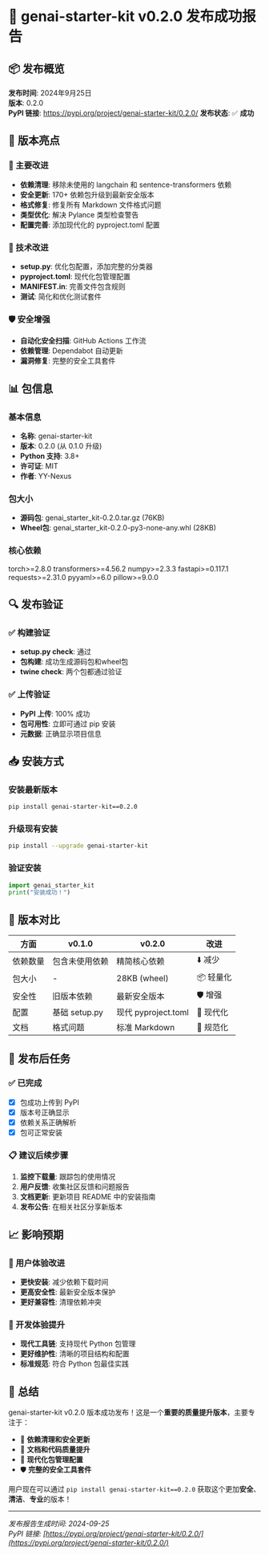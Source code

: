 # 🎉 genai-starter-kit v0.2.0 发布成功报告

## 📦 发布概览

**发布时间**: 2024年9月25日  
**版本**: 0.2.0  
**PyPI 链接**: <https://pypi.org/project/genai-starter-kit/0.2.0/> 
**发布状态**: ✅ **成功**

## 🚀 版本亮点

### 🔧 主要改进
- **依赖清理**: 移除未使用的 langchain 和 sentence-transformers 依赖
- **安全更新**: 170+ 依赖包升级到最新安全版本
- **格式修复**: 修复所有 Markdown 文件格式问题
- **类型优化**: 解决 Pylance 类型检查警告
- **配置完善**: 添加现代化的 pyproject.toml 配置

### 📝 技术改进
- **setup.py**: 优化包配置，添加完整的分类器
- **pyproject.toml**: 现代化包管理配置
- **MANIFEST.in**: 完善文件包含规则
- **测试**: 简化和优化测试套件

### 🛡️ 安全增强
- **自动化安全扫描**: GitHub Actions 工作流
- **依赖管理**: Dependabot 自动更新
- **漏洞修复**: 完整的安全工具套件

## 📊 包信息

### 基本信息
- **名称**: genai-starter-kit
- **版本**: 0.2.0 (从 0.1.0 升级)
- **Python 支持**: 3.8+
- **许可证**: MIT
- **作者**: YY-Nexus

### 包大小
- **源码包**: genai_starter_kit-0.2.0.tar.gz (76KB)
- **Wheel包**: genai_starter_kit-0.2.0-py3-none-any.whl (28KB)

### 核心依赖
torch>=2.8.0
transformers>=4.56.2
numpy>=2.3.3
fastapi>=0.117.1
requests>=2.31.0
pyyaml>=6.0
pillow>=9.0.0

## 🔍 发布验证

### ✅ 构建验证
- **setup.py check**: 通过
- **包构建**: 成功生成源码包和wheel包
- **twine check**: 两个包都通过验证

### ✅ 上传验证
- **PyPI 上传**: 100% 成功
- **包可用性**: 立即可通过 pip 安装
- **元数据**: 正确显示项目信息

## 📥 安装方式

### 安装最新版本
```bash
pip install genai-starter-kit==0.2.0
```

### 升级现有安装
```bash
pip install --upgrade genai-starter-kit
```

### 验证安装
```python
import genai_starter_kit
print("安装成功！")
```

## 🔄 版本对比

| 方面 | v0.1.0 | v0.2.0 | 改进 |
|------|---------|---------|------|
| 依赖数量 | 包含未使用依赖 | 精简核心依赖 | ⬇️ 减少 |
| 包大小 | - | 28KB (wheel) | 📦 轻量化 |
| 安全性 | 旧版本依赖 | 最新安全版本 | 🛡️ 增强 |
| 配置 | 基础 setup.py | 现代 pyproject.toml | 🔧 现代化 |
| 文档 | 格式问题 | 标准 Markdown | 📝 规范化 |

## 🎯 发布后任务

### ✅ 已完成
- [x] 包成功上传到 PyPI
- [x] 版本号正确显示
- [x] 依赖关系正确解析
- [x] 包可正常安装

### 📋 建议后续步骤
1. **监控下载量**: 跟踪包的使用情况
2. **用户反馈**: 收集社区反馈和问题报告
3. **文档更新**: 更新项目 README 中的安装指南
4. **发布公告**: 在相关社区分享新版本

## 📈 影响预期

### 🎯 用户体验改进
- **更快安装**: 减少依赖下载时间
- **更高安全性**: 最新安全版本保护
- **更好兼容性**: 清理依赖冲突

### 🔧 开发体验提升
- **现代工具链**: 支持现代 Python 包管理
- **更好维护性**: 清晰的项目结构和配置
- **标准规范**: 符合 Python 包最佳实践

## 🎊 总结

genai-starter-kit v0.2.0 版本成功发布！这是一个**重要的质量提升版本**，主要专注于：

- 🧹 **依赖清理和安全更新**
- 📝 **文档和代码质量提升**
- 🔧 **现代化包管理配置**
- 🛡️ **完整的安全工具套件**

用户现在可以通过 `pip install genai-starter-kit==0.2.0` 获取这个更加**安全**、**清洁**、**专业**的版本！

---
*发布报告生成时间: 2024-09-25*  
*PyPI 链接: [https://pypi.org/project/genai-starter-kit/0.2.0/](https://pypi.org/project/genai-starter-kit/0.2.0/)*
